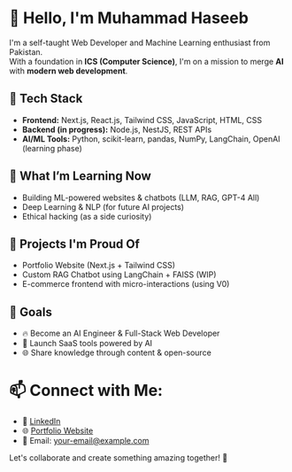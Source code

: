 # 👋 Hello, I'm Muhammad Haseeb

I'm a self-taught Web Developer and Machine Learning enthusiast from Pakistan.  
With a foundation in **ICS (Computer Science)**, I'm on a mission to merge **AI** with **modern web development**.

## 🔧 Tech Stack
- **Frontend:** Next.js, React.js, Tailwind CSS, JavaScript, HTML, CSS  
- **Backend (in progress):** Node.js, NestJS, REST APIs  
- **AI/ML Tools:** Python, scikit-learn, pandas, NumPy, LangChain, OpenAI (learning phase)

## 🧠 What I’m Learning Now
- Building ML-powered websites & chatbots (LLM, RAG, GPT-4 All)
- Deep Learning & NLP (for future AI projects)
- Ethical hacking (as a side curiosity)

## 🌟 Projects I'm Proud Of
- Portfolio Website (Next.js + Tailwind CSS)
- Custom RAG Chatbot using LangChain + FAISS (WIP)
- E-commerce frontend with micro-interactions (using V0)

## 🎯 Goals
- 🔥 Become an AI Engineer & Full-Stack Web Developer  
- 🚀 Launch SaaS tools powered by AI  
- 🌐 Share knowledge through content & open-source


# 📫 Connect with Me:

- 💼 [LinkedIn]([https://www.linkedin.com/in/your-profile](https://www.linkedin.com/in/muhammad-haseeb-739884317/))
- 🌐 [Portfolio Website]([https://haseeb-portfolio-app9323.streamlit.app/])
- 📧 Email: [your-email@example.com](muhammadhaseeb9323@gmail.com)

Let's collaborate and create something amazing together! 🚀

